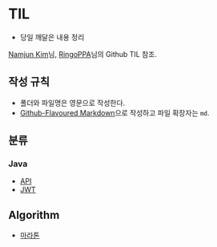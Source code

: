 # TIL

 * 당일 깨달은 내용 정리

[Namjun Kim](https://github.com/namjunemy)님, [RingoPPA](https://github.com/ksu3101)님의 Github TIL 참조.

## 작성 규칙

* 폴더와 파일명은 영문으로 작성한다.
* [Github-Flavoured Markdown](https://guides.github.com/features/mastering-markdown/)으로 작성하고 파일 확장자는 `md`. 

## 분류

### Java

* [API](https://github.com/asbazq/TIL/blob/main/python/API.md)
* [JWT](https://github.com/asbazq/TIL/blob/main/python/JWT.md)

## Algorithm

* [마라톤](https://github.com/asbazq/TIL/blob/a93cfde38688e78fe29c03bc56021aafdced2190/algorithm/marathon.md)
